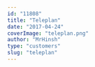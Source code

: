 ```yaml
---
id: "11808"
title: "Teleplan"
date: "2017-04-24"
coverImage: "teleplan.png"
author: "MrHinsh"
type: "customers"
slug: "teleplan"
---
```

